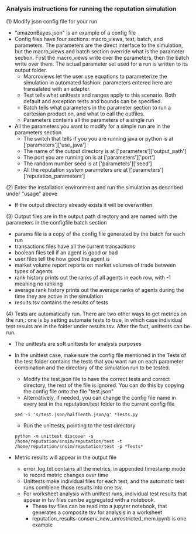 ### Analysis instructions for running the reputation simulation
   (1) Modify json config file for your run
  * "amazonBayes.json" is an example of a config file
  * Config files have four sections: macro_views, test, batch, and parameters. The parameters are the direct interface to the simulation, but the macro_views and batch section override what is the parameter section.  First the macro_views write over the parameters, then the batch write over them. The actual parameter set used for a run is written to its output folder.
    *  Marcroviews let the user use equations to parameterize the simulation in automated fashion:  parameters entered here are transalated with an adapter. 
    *  Test tells what unittests and ranges apply to this scenario. Both default and exception tests and bounds can be specified.
    *  Batch tells what parameters in the parameter section to run a cartesian product on, and what to call the outfiles.
    *  Parameters contains all the parameters of a single run
 * All the parameters you want to modify for a simple run are in the parameters section
   * The switch that tells if you you are running java or python is at ['parameters']['use_java']
   * The name of the output directory is at ['parameters']['output_path']
   * The port you are running on is at ['parameters']['port']
   * The random number seed is at ['parameters']['seed']
   * All the reputation system parameters are at ['parameters']['reputation_parameters']
   
  (2) Enter the installation environment and run the simulation as described under "usage" above
  * If the output directory already exists it will be overwritten.

 (3)  Output files are in the output path directory and are named with the parameters in the configfile batch section
  * params file is a copy of the config file generated by the batch for each run
  * transactions files have all the current transactions
  * boolean files tell if an agent is good or bad
  * user files tell the how good the agent is
  * market volume report reports on market volumes of trade between types of agents
  * rank history prints out the ranks of all agents in each row, with -1 meaning no ranking
  * average rank history prints out the average ranks of agents during the time they are active in the simulation
  * results.tsv contains the results of tests
		
 (4)   Tests are automatically run.  There are two other ways to get metrics on the run,: one is by setting automate tests to true, in which case individual test results are in the folder under results.tsv.  After the fact, unittests can be run. 
  * The unittests are soft unittests for analysis purposes 
  * In the unittest case, make sure the config file mentioned in the Tests of the test folder contains the tests that you want run on each parameter combination and the directory of the simulation run to be tested.
    * Modify the test.json file to have the correct tests and correct directory, the rest of the file is ignored.  You can do this by copying the config file onto the file "test.json"
    * Alternatively, if needed, you can change the config file name in every test in the reputation/test folder to the current config file
    
    ```sed -i 's/test.json/halfTenth.json/g' *Tests.py```
    * Run the unittests, pointing to the test directory 
    
    ```python -m unittest discover -s /home/reputation/snsim/reputation/test -t /home/reputation/snsim/reputation/test -p *Tests*```
  * Metric results will appear in the output file
    * error_log.txt contains all the metrics, in appended timestamp mode to record metric changes over time
    * Unittests make individual files for each test, and the automatic test runs combiene those results into one tsv.
    * For worksheet analysis with unittest runs, individual test results that appear in tsv files can be aggregated with a notebook.
      * These tsv files can be read into a jupyter notebook, that generates a composite tsv for analysis in a worksheet
      * reputation_results-conserv_new_unrestricted_mem.ipynb is one example
			
